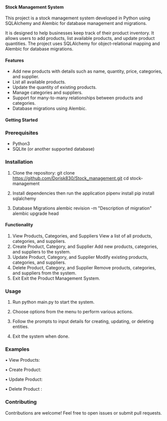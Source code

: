 #### Stock Management System

This project is a stock management system developed in Python using SQLAlchemy and Alembic for database management and migrations.

It is designed to help businesses keep track of their product inventory. It allows users to add products, list available products, and update product quantities. The project uses SQLAlchemy for object-relational mapping and Alembic for database migrations.

#### Features

- Add new products with details such as name, quantity, price, categories, and supplier.
- List all available products.
- Update the quantity of existing products.
- Manage categories and suppliers.
- Support for many-to-many relationships between products and categories.
- Database migrations using Alembic.

#### Getting Started

### Prerequisites

- Python3
- SQLite (or another supported database)

### Installation

1. Clone the repository:
   git clone https://github.com/Dorisk830/Stock_management.git
   cd stock-management


2. Install dependencies then run the application
    pipenv install
    pip install sqlalchemy

3. Database Migrations
    alembic revision -m "Description of migration"
    alembic upgrade head

#### Functionality

1. View Products, Categories, and Suppliers
View a list of all products, categories, and suppliers.
2. Create Product, Category, and Supplier
Add new products, categories, and suppliers to the system.
3. Update Product, Category, and Supplier
Modify existing products, categories, and suppliers.
4. Delete Product, Category, and Supplier
Remove products, categories, and suppliers from the system.
5. Exit
Exit the Product Management System.

### Usage

1.	Run python main.py to start the system.

2.	Choose options from the menu to perform various actions.

3.	Follow the prompts to input details for creating, updating, or deleting entities.

4.	Exit the system when done.

### Examples
•	View Products:

•	Create Product:

•	Update Product:

•	Delete Product
:

### Contributing
Contributions are welcome! Feel free to open issues or submit pull requests.

